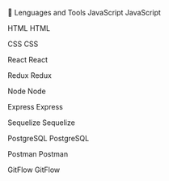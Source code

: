 🧠 Lenguages and Tools
JavaScript
JavaScript

HTML
HTML

CSS
CSS

React
React

Redux
Redux

Node
Node

Express
Express

Sequelize
Sequelize

PostgreSQL
PostgreSQL

Postman
Postman

GitFlow
GitFlow
